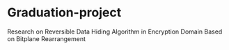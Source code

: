 # Graduation-project
Research on Reversible Data Hiding Algorithm in Encryption Domain Based on Bitplane Rearrangement
